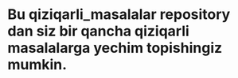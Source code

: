# Bu qiziqarli_masalalar repository dan siz bir qancha qiziqarli masalalarga yechim topishingiz mumkin.
